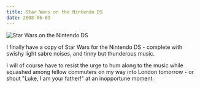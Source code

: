 ```yaml
---
title: Star Wars on the Nintendo DS
date: 2008-06-09
---
```


![Star Wars on the Nintendo DS](https://source.unsplash.com/2aFp6EWWs58/1600x900)

I finally have a copy of Star Wars for the Nintendo DS - complete with swishy light sabre noises, and tinny but thunderous music.

I will of course have to resist the urge to hum along to the music while squashed among fellow commuters on my way into London tomorrow - or shout "Luke, I am your father!" at an inopportune moment.